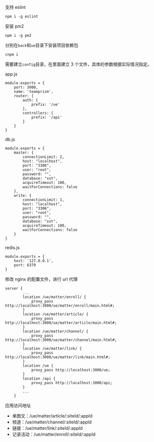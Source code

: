 支持 eslint

```
npm i -g eslint
```

安装 pm2

```
npm i -g pm2
```

分别在`back`和`ue`目录下安装项目依赖包

```
cnpm i
```

需要建立`config`目录，在里面建立 3 个文件，具体的参数根据实际情况指定。

app.js

```
module.exports = {
    port: 3000,
    name: 'teamprism',
    router: {
        auth: {
            prefix: '/ue'
        },
        controllers: {
            prefix: '/api'
        }
    }
}
```

db.js

```
module.exports = {
    master: {
        connectionLimit: 2,
        host: "localhost",
        port: "3306",
        user: "root",
        password: "",
        database: "xxt",
        acquireTimeout: 100,
        waitForConnections: false
    },
    write: {
        connectionLimit: 1,
        host: "localhost",
        port: "3306",
        user: "root",
        password: "",
        database: "xxt",
        acquireTimeout: 100,
        waitForConnections: false
    }
}
```

redis.js

```
module.exports = {
    host: '127.0.0.1',
    port: 6379
}
```

修改 nginx 的配置文件，进行 url 代理

```
server {
        ...
        location /ue/matter/enroll/ {
            proxy_pass http://localhost:3000/ue/matter/enroll/main.html#;
        }
        location /ue/matter/article/ {
            proxy_pass http://localhost:3000/ue/matter/article/main.html#;
        }
        location /ue/matter/channel/ {
            proxy_pass http://localhost:3000/ue/matter/channel/main.html#;
        }
        location /ue/matter/link/ {
            proxy_pass http://localhost:3000/ue/matter/link/main.html#;
        }
        location /ue {
            proxy_pass http://localhost:3000/ue;
        }
        location /api {
            proxy_pass http://localhost:3000/api;
        }
        ...
    }
```

应用访问地址

- 单图文：/ue/matter/article/:siteId/:appId
- 频道：/ue/matter/channel/:siteId/:appId
- 链接：/ue/matter/link/:siteId/:appId
- 记录活动：/ue/matter/enroll/:siteId/:appId
